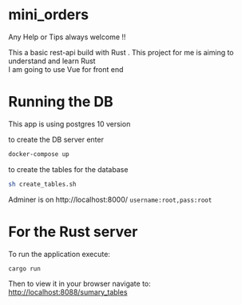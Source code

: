 # mini_orders
Any Help or Tips always welcome !!

This a basic rest-api build with Rust . This project for me is aiming to understand and learn Rust   
I am going to use Vue for front end

# Running the DB
This app is using postgres 10 version  

to create the DB server enter 
```bash 
docker-compose up 
```

to create the tables for the database
```bash 
sh create_tables.sh
```


Adminer is on http://localhost:8000/      `username:root,pass:root`

# For the Rust server 
To run the application execute:

```bash
cargo run
```

Then to view it in your browser navigate to: [http://localhost:8088/sumary_tables](http://localhost:8088/clients)
